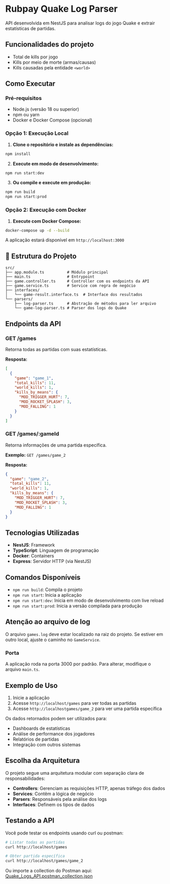 # Rubpay Quake Log Parser

API desenvolvida em NestJS para analisar logs do jogo Quake e extrair estatísticas de partidas.

## Funcionalidades do projeto

- Total de kills por jogo
- Kills por meio de morte (armas/causas)
- Kills causadas pela entidade `<world>`

## Como Executar

### Pré-requisitos

- Node.js (versão 18 ou superior)
- npm ou yarn
- Docker e Docker Compose (opcional)

### Opção 1: Execução Local

1. **Clone o repositório e instale as dependências:**
```bash
npm install
```

2. **Execute em modo de desenvolvimento:**
```bash
npm run start:dev
```

3. **Ou compile e execute em produção:**
```bash
npm run build
npm run start:prod
```

### Opção 2: Execução com Docker

1. **Execute com Docker Compose:**
```bash
docker-compose up -d --build
```

A aplicação estará disponível em `http://localhost:3000`

## 📁 Estrutura do Projeto

```
src/
├── app.module.ts          # Módulo principal
├── main.ts                # Entrypoint
├── game.controller.ts     # Controller com os endpoints da API
├── game.service.ts        # Service com regra de negócio
├── interfaces/
│   └── game-result.interface.ts  # Interface dos resultados
└── parsers/
    ├── log-parser.ts      # Abstração de métodos para ler arquivo
    └── game-log-parser.ts # Parser dos logs do Quake
```

## Endpoints da API

### GET /games
Retorna todas as partidas com suas estatísticas.

**Resposta:**
```json
[
  {
    "game": "game_1",
    "total_kills": 11,
    "world_kills": 1,
    "kills_by_means": {
      "MOD_TRIGGER_HURT": 7,
      "MOD_ROCKET_SPLASH": 3,
      "MOD_FALLING": 1
    }
  }
]
```

### GET /games/:gameId
Retorna informações de uma partida específica.

**Exemplo:** `GET /games/game_2`

**Resposta:**
```json
{
  "game": "game_2",
  "total_kills": 11,
  "world_kills": 1,
  "kills_by_means": {
    "MOD_TRIGGER_HURT": 7,
    "MOD_ROCKET_SPLASH": 3,
    "MOD_FALLING": 1
  }
}
```

## Tecnologias Utilizadas

- **NestJS**: Framework
- **TypeScript**: Linguagem de programação
- **Docker**: Containers
- **Express**: Servidor HTTP (via NestJS)

## Comandos Disponíveis

- `npm run build`: Compila o projeto
- `npm run start`: Inicia a aplicação
- `npm run start:dev`: Inicia em modo de desenvolvimento com live reload
- `npm run start:prod`: Inicia a versão compilada para produção

## Atenção ao arquivo de log

O arquivo `games.log` deve estar localizado na raiz do projeto. Se estiver em outro local, ajuste o caminho no `GameService`.

### Porta
A aplicação roda na porta 3000 por padrão. Para alterar, modifique o arquivo `main.ts`.

## Exemplo de Uso

1. Inicie a aplicação
2. Acesse `http://localhost/games` para ver todas as partidas
3. Acesse `http://localhostgames/game_2` para ver uma partida específica

Os dados retornados podem ser utilizados para:
- Dashboards de estatísticas
- Análise de performance dos jogadores
- Relatórios de partidas
- Integração com outros sistemas

## Escolha da Arquitetura

O projeto segue uma arquitetura modular com separação clara de responsabilidades:

- **Controllers**: Gerenciam as requisições HTTP, apenas tráfego dos dados
- **Services**: Contêm a lógica de negócio
- **Parsers**: Responsáveis pela análise dos logs
- **Interfaces**: Definem os tipos de dados

## Testando a API

Você pode testar os endpoints usando curl ou postman:

```bash
# Listar todas as partidas
curl http://localhost/games

# Obter partida específica
curl http://localhost/games/game_2
```

Ou importe a collection do Postman aqui: [Quake_Logs_API.postman_collection.json](./Quake_Logs_API.postman_collection.json)
```